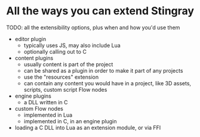 # All the ways you can extend Stingray

TODO: all the extensibility options, plus when and how you'd use them

-	editor plugin
	-	typically uses JS, may also include Lua
	-	optionally calling out to C
-	content plugins
	-	usually content is part of the project
	-	can be shared as a plugin in order to make it part of any projects
	-	use the "resources" extension
	-	can contain any content you would have in a project, like 3D assets, scripts, custom script Flow nodes
-	engine plugins
	-	a DLL written in C
-	custom Flow nodes
	-	implemented in Lua
	-	implemented in C, in an engine plugin
-	loading a C DLL into Lua as an extension module, or via FFI
